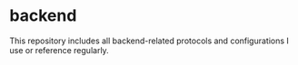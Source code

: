 # backend
This repository includes all backend-related protocols and configurations I use or reference regularly.
